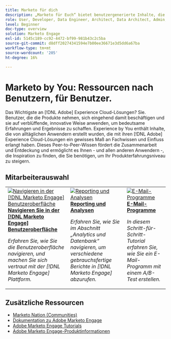 ```yaml
---
title: Marketo für dich
description: „Marketo für Euch“ bietet benutzergenerierte Inhalte, die von Alltagsbenutzerinnen und -benutzern erstellt werden, die mit ihrem Wissen über Adobe Marketo ein gewisses Maß an Expertise und Einfluss erworben haben.
role: User, Developer, Data Engineer, Architect, Data Architect, Admin, Leader
level: Beginner
doc-type: overview
solution: Marketo Engage
exl-id: 5145c189-cc92-4472-bf99-981b43c2c5ba
source-git-commit: d8dff20274341594e7b00ee36671e3d5dd6a67ba
workflow-type: tm+mt
source-wordcount: '205'
ht-degree: 16%

---
```


# Marketo by You: Ressourcen nach Benutzern, für Benutzer.

Das Wichtigste an [!DNL Adobe] Experience Cloud-Lösungen? Sie. Benutzer, die die Produkte nehmen, sich eingehend damit beschäftigen und sie auf verblüffende, innovative Weise anwenden, um bedeutsame Erfahrungen und Ergebnisse zu schaffen. Experience by You enthält Inhalte, die von alltäglichen Anwendern erstellt wurden, die mit ihren [!DNL Adobe] Experience Cloud-Lösungen ein gewisses Maß an Fachwissen und Einfluss erlangt haben. Dieses Peer-to-Peer-Wissen fördert die Zusammenarbeit und Entdeckung und ermöglicht es Ihnen - und allen anderen Anwendern -, die Inspiration zu finden, die Sie benötigen, um Ihr Produkterfahrungsniveau zu steigern.

<div id="recs-overview-body-1"></div>
<div id="recs-overview-body-2"></div>
<div id="recs-overview-body-3"></div>
<div id="recs-overview-body-4"></div>
<div id="recs-overview-body-5"></div>
<div id="recs-overview-body-6"></div>

<div id="staff-picks-section">

## Mitarbeiterauswahl

<table>
<tr>
  <td>
    <a href="/help/marketo/fundamentals/ui-navigation.md">
      <img alt="Navigieren in der [!DNL Marketo Engage] Benutzeroberfläche" src="https://video.tv.adobe.com/v/3450435?format=jpeg&captions=ger" />
    </a>
    <div>
      <a href="/help/marketo/fundamentals/ui-navigation.md">
    <strong>Navigieren Sie in der [!DNL Marketo Engage] Benutzeroberfläche</strong>
    </a>
    </div>
    <p>
    <em>Erfahren Sie, wie Sie die Benutzeroberfläche navigieren, und machen Sie sich vertraut mit der [!DNL Marketo Engage] Plattform.</em>
    <p>
  </td>
  <td>
    <a href="/help/marketo/reporting/reporting-and-analytics.md">
      <img alt="Reporting und Analysen" src="https://video.tv.adobe.com/v/3446429?format=jpeg&captions=ger" />
    </a>
    <div>
      <a href="/help/marketo/reporting/reporting-and-analytics.md">
    <strong>Reporting und Analysen</strong>
    </a>
    </div>
    <p>
    <em>Erfahren Sie, wie Sie im Abschnitt „Analytics und Datenbank“ navigieren, um verschiedene gebrauchsfertige Berichte in [!DNL Marketo Engage] abzurufen.</em>
    <p>
  </td>
  <td>
    <a href="/help/marketo/programs/email-programs.md">
      <img alt="E-Mail-Programme" src="https://video.tv.adobe.com/v/3453376?format=jpeg&captions=ger" />
    </a>
    <div>
      <a href="/help/marketo/programs/email-programs.md">
    <strong>E-Mail-Programme</strong>
    </a>
    </div>
    <p>
    <em>In diesem Schritt-für-Schritt-Tutorial erfahren Sie, wie Sie ein E-Mail-Programm mit einem A/B-Test erstellen.</em>
    <p>
  </td>
</tr>
</table>

</div>

## Zusätzliche Ressourcen

* [Marketo Nation (Communities)](https://nation.marketo.com/)
* [Dokumentation zu Adobe Marketo Engage](https://experienceleague.adobe.com/docs/marketo-engage.html?lang=de)
* [Adobe Marketo Engage Tutorials](https://experienceleague.adobe.com/docs/marketo-learn/tutorials/overview.html?lang=de)
* [Adobe Marketo Engage-Produktinformationen](https://business.adobe.com/products/marketo/adobe-marketo.html)
